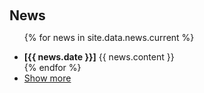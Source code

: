 <h1 id="news"></h1>

<h2 style="margin: 60px 0px 10px;">News</h2>

<ul>


<!-- current news -->
{% for news in site.data.news.current %}
<li>
<strong>[{{ news.date }}]</strong> {{ news.content }}
</li>
{% endfor %}

<!-- old news -->
<!-- 
<li> <a href="javascript:toggle_vis('newsmore')">Show more</a> </li>
<div id="newsmore" style="display:none">
{% for news in site.data.news.old %} 
<li><strong>[{{ news.date }}]</strong> {{ news.content }}</li>
{% endfor %}
</div>
-->

<li>
  <a href="#" class="toggle-link" data-target="newsmore">Show more</a>
</li>

<div id="newsmore" style="display:none;">
{% for news in site.data.news.old %} 
<li><strong>[{{ news.date }}]</strong> {{ news.content }}</li>
{% endfor %}
</div>

<script>
document.addEventListener("DOMContentLoaded", function() {
  document.querySelectorAll(".toggle-link").forEach(function(link) {
    link.addEventListener("click", function(e) {
      e.preventDefault();
      var targetId = this.getAttribute("data-target");
      var target = document.getElementById(targetId);
      if (target.style.display === "none" || target.style.display === "") {
        target.style.display = "block";
        this.textContent = "Show less";
      } else {
        target.style.display = "none";
        this.textContent = "Show more";
      }
    });
  });
});
</script>

</ul>




